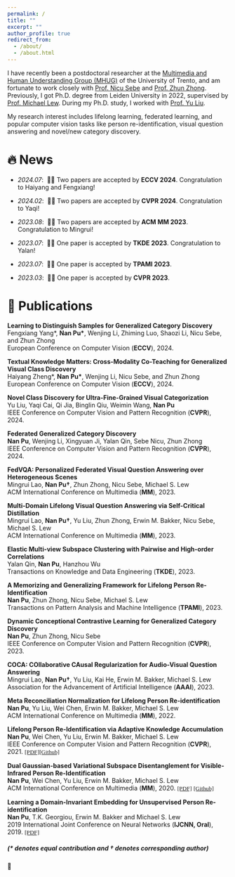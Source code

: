 ```yaml
---
permalink: /
title: ""
excerpt: ""
author_profile: true
redirect_from: 
  - /about/
  - /about.html
---
```



<span class='anchor' id='about-me'></span>

I have recently been a postdoctoral researcher at the <a href="http://mhug.disi.unitn.it/#/">Multimedia and Human Understanding Group (MHUG)</a> of the University of Trento, and am fortunate to work closely with <a href="https://disi.unitn.it/~sebe/">Prof. Nicu Sebe</a> and <a href="https://zhunzhong.site/">Prof. Zhun Zhong</a>.
Previously, I got Ph.D. degree from Leiden University in 2022, supervised by <a href="https://disi.unitn.it/~sebe/">Prof. Michael Lew</a>. During my Ph.D. study, I worked with <a href="https://liuyudut.github.io/">Prof. Yu Liu</a>.

My research interest includes lifelong learning, federated learning, and popular computer vision tasks like person re-identification, visual question answering and novel/new category discovery. 

# 🔥 News

- *2024.07*: &nbsp;🎉🎉 Two papers are accepted by <strong>ECCV 2024</strong>. Congratulation to Haiyang and Fengxiang!

- *2024.02*: &nbsp;🎉🎉 Two papers are accepted by <strong>CVPR 2024</strong>. Congratulation to Yaqi!

- *2023.08*: &nbsp;🎉🎉 Two papers are accepted by <strong>ACM MM 2023</strong>. Congratulation to Mingrui!

- *2023.07*: &nbsp;🎉🎉 One paper is accepted by <strong>TKDE 2023</strong>. Congratulation to Yalan!

- *2023.07*: &nbsp;🎉🎉 One paper is accepted by <strong>TPAMI 2023</strong>.

- *2023.03*: &nbsp;🎉🎉 One paper is accepted by <strong>CVPR 2023</strong>.


# 📝 Publications 
<div class='paper-box'>
<div class='paper-box-text' markdown="1">

<strong>Learning to Distinguish Samples for Generalized Category Discovery</strong><br>
                    Fengxiang Yang*, <strong>Nan Pu*</strong>, Wenjing Li, Zhiming Luo, Shaozi Li, Nicu Sebe, and Zhun Zhong <br>
                    European Conference on Computer Vision (<strong>ECCV</strong>), 2024.<br>
</div>
</div>

<div class='paper-box'>
<div class='paper-box-text' markdown="1">



<strong>Textual Knowledge Matters: Cross-Modality Co-Teaching for Generalized Visual Class Discovery</strong><br>
                    Haiyang Zheng*, <strong>Nan Pu*</strong>, Wenjing Li, Nicu Sebe, and Zhun Zhong <br>
                    European Conference on Computer Vision (<strong>ECCV</strong>), 2024.<br>
</div>
</div>

<div class='paper-box'>
<div class='paper-box-text' markdown="1">

<strong>Novel Class Discovery for Ultra-Fine-Grained Visual Categorization</strong><br>
                    Yu Liu, Yaqi Cai, Qi Jia, Binglin Qiu, Weimin Wang, <strong>Nan Pu</strong><br>
                    IEEE Conference on Computer Vision and Pattern Recognition (<strong>CVPR</strong>), 2024.<br>
</div>
</div>

<div class='paper-box'>
<div class='paper-box-text' markdown="1">

<strong>Federated Generalized Category Discovery</strong><br>
                    <strong>Nan Pu</strong>, Wenjing Li, Xingyuan Ji, Yalan Qin, Sebe Nicu, Zhun Zhong<br>
                    IEEE Conference on Computer Vision and Pattern Recognition (<strong>CVPR</strong>), 2024.<br>
</div>
</div>


<div class='paper-box'>
<div class='paper-box-text' markdown="1">

<strong>FedVQA: Personalized Federated Visual Question Answering over Heterogeneous Scenes</strong><br>
Mingrui Lao, <strong>Nan Pu†</strong>, Zhun Zhong, Nicu Sebe, Michael S. Lew<br>
                    ACM International Conference on Multimedia (<strong>MM</strong>), 2023.<br>

</div>
</div>

<div class='paper-box'>
<div class='paper-box-text' markdown="1">

<strong>Multi-Domain Lifelong Visual Question Answering via Self-Critical Distillation</strong><br>
Mingrui Lao, <strong>Nan Pu†</strong>, Yu Liu, Zhun Zhong, Erwin M. Bakker, Nicu Sebe, Michael S. Lew<br>
                    ACM International Conference on Multimedia (<strong>MM</strong>), 2023.<br>

</div>
</div>


<div class='paper-box'>
<div class='paper-box-text' markdown="1">

<strong>Elastic Multi-view Subspace Clustering with Pairwise and High-order Correlations</strong><br>
Yalan Qin, <strong>Nan Pu</strong>, Hanzhou Wu<br>
                    Transactions on Knowledge and Data Engineering (<strong>TKDE</strong>), 2023.<br>

</div>
</div>

<div class='paper-box'>
<div class='paper-box-text' markdown="1">

<strong>A Memorizing and Generalizing Framework for Lifelong Person Re-Identification</strong><br>
<strong>Nan Pu</strong>, Zhun Zhong, Nicu Sebe, Michael S. Lew<br>
                    Transactions on Pattern Analysis and Machine Intelligence (<strong>TPAMI</strong>), 2023.<br>

</div>
</div>

<div class='paper-box'>
<div class='paper-box-text' markdown="1">

<strong>Dynamic Conceptional Contrastive Learning for Generalized Category Discovery</strong><br>
                    <strong>Nan Pu</strong>, Zhun Zhong, Nicu Sebe<br>
                    IEEE Conference on Computer Vision and Pattern Recognition (<strong>CVPR</strong>), 2023.<br>
</div>
</div>

<div class='paper-box'>
<div class='paper-box-text' markdown="1">

 <strong>COCA: COllaborative CAusal Regularization for Audio-Visual Question Answering</strong><br>
                    Mingrui Lao, <strong>Nan Pu†</strong>, Yu Liu, Kai He, Erwin M. Bakker, Michael S. Lew<br>
                    Association for the Advancement of Artificial Intelligence (<strong>AAAI</strong>), 2023.<br>

</div>
</div>


<div class='paper-box'>
<div class='paper-box-text' markdown="1">

 <strong>Meta Reconciliation Normalization for Lifelong Person Re-identification</strong><br>
                    <strong>Nan Pu</strong>, Yu Liu, Wei Chen, Erwin M. Bakker, Michael S. Lew<br>
                    ACM International Conference on Multimedia (<strong>MM</strong>), 2022.<br>

</div>
</div>



<div class='paper-box'>
<div class='paper-box-text' markdown="1">

<strong>Lifelong Person Re-Identification via Adaptive Knowledge Accumulation</strong><br>
                    <strong>Nan Pu</strong>, Wei Chen, Yu Liu, Erwin M. Bakker, Michael S. Lew<br>
                    IEEE Conference on Computer Vision and Pattern Recognition (<strong>CVPR</strong>), 2021.
                    <a href="https://arxiv.org/abs/2103.12462" target="_blank"><font face="Times New Roman"
                                                                                     style="font-size: 10pt;">[PDF]</font></a><a href="https://github.com/TPCD/LifelongReID" target="_blank"><font face="Times New Roman"  style="font-size: 10pt;">[Github]</font></a>
</div>
</div>



<div class='paper-box'>
<div class='paper-box-text' markdown="1">

<strong>Dual Gaussian-based Variational Subspace Disentanglement for Visible-Infrared Person
                        Re-Identification</strong><br>
                    <strong>Nan Pu</strong>, Wei Chen, Yu Liu, Erwin M. Bakker, Michael S. Lew<br>
                    ACM International Conference on Multimedia (<strong>MM</strong>), 2020.
                    <a href="https://arxiv.org/abs/2008.02520" target="_blank"><font face="Times New Roman"
                                                                                     style="font-size: 10pt;">[PDF]</font></a>
                    <a href="https://github.com/TPCD/DG-VAE" target="_blank"><font face="Times New Roman"
                                                                                   style="font-size: 10pt;">[Github]</font></a>


</div>
</div>

<div class='paper-box'>
<div class='paper-box-text' markdown="1">

                  
<strong>Learning a Domain-Invariant Embedding for Unsupervised Person Re-identification</strong><br>
                    <strong>Nan Pu</strong>, T.K. Georgiou, Erwin M. Bakker and Michael S. Lew<br>
                    2019 International Joint Conference on Neural Networks (<strong>IJCNN, Oral</strong>), 2019.
                    <a href="pdfs/pu2019.pdf" target="_blank"><font face="Times New Roman" style="font-size: 10pt;">[PDF]</font></a>


</div>
</div>


##### (* denotes equal contribution and  † denotes corresponding author)

<div class='paper-box'><div class="badge">🎉</div>
<div class='paper-box-text' markdown="1">
<script type='text/javascript' id='clustrmaps' src='//cdn.clustrmaps.com/map_v2.js?cl=868686&w=530&t=tt&d=Tqpk_h7toGxUH-BshURkYMTaJQ0K3OsVUvFkW4SY-sU&co=ffffff&ct=000000'></script>
</div>
</div>

<script src="assets/js/jquery.min.js"></script>
<script src="assets/js/jquery.poptrox.min.js"></script>
<script src="assets/js/browser.min.js"></script>
<script src="assets/js/breakpoints.min.js"></script>
<script src="assets/js/util.js"></script>
<script src="assets/js/main.js"></script>